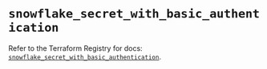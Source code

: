 # `snowflake_secret_with_basic_authentication`

Refer to the Terraform Registry for docs: [`snowflake_secret_with_basic_authentication`](https://registry.terraform.io/providers/snowflake-labs/snowflake/1.0.2/docs/resources/secret_with_basic_authentication).

